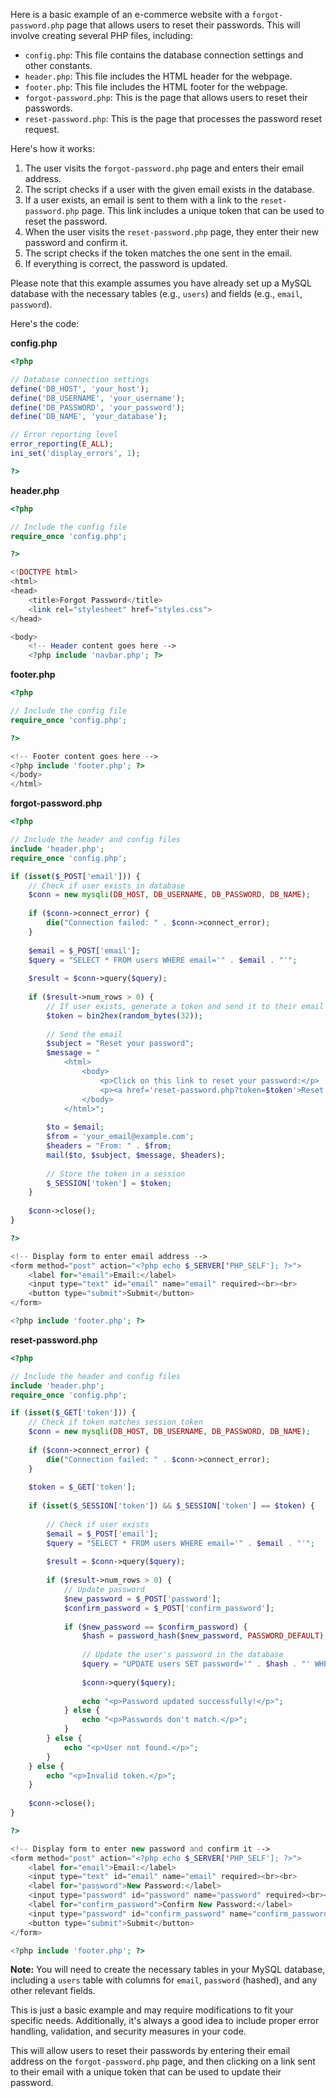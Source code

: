 Here is a basic example of an e-commerce website with a `forgot-password.php` page that allows users to reset their passwords. This will involve creating several PHP files, including:

*   `config.php`: This file contains the database connection settings and other constants.
*   `header.php`: This file includes the HTML header for the webpage.
*   `footer.php`: This file includes the HTML footer for the webpage.
*   `forgot-password.php`: This is the page that allows users to reset their passwords.
*   `reset-password.php`: This is the page that processes the password reset request.

Here's how it works:

1.  The user visits the `forgot-password.php` page and enters their email address.
2.  The script checks if a user with the given email exists in the database.
3.  If a user exists, an email is sent to them with a link to the `reset-password.php` page. This link includes a unique token that can be used to reset the password.
4.  When the user visits the `reset-password.php` page, they enter their new password and confirm it.
5.  The script checks if the token matches the one sent in the email.
6.  If everything is correct, the password is updated.

Please note that this example assumes you have already set up a MySQL database with the necessary tables (e.g., `users`) and fields (e.g., `email`, `password`).

Here's the code:

**config.php**

```php
<?php

// Database connection settings
define('DB_HOST', 'your_host');
define('DB_USERNAME', 'your_username');
define('DB_PASSWORD', 'your_password');
define('DB_NAME', 'your_database');

// Error reporting level
error_reporting(E_ALL);
ini_set('display_errors', 1);

?>
```

**header.php**

```php
<?php

// Include the config file
require_once 'config.php';

?>

<!DOCTYPE html>
<html>
<head>
    <title>Forgot Password</title>
    <link rel="stylesheet" href="styles.css">
</head>

<body>
    <!-- Header content goes here -->
    <?php include 'navbar.php'; ?>
```

**footer.php**

```php
<?php

// Include the config file
require_once 'config.php';

?>

<!-- Footer content goes here -->
<?php include 'footer.php'; ?>
</body>
</html>
```

**forgot-password.php**

```php
<?php

// Include the header and config files
include 'header.php';
require_once 'config.php';

if (isset($_POST['email'])) {
    // Check if user exists in database
    $conn = new mysqli(DB_HOST, DB_USERNAME, DB_PASSWORD, DB_NAME);
    
    if ($conn->connect_error) {
        die("Connection failed: " . $conn->connect_error);
    }
    
    $email = $_POST['email'];
    $query = "SELECT * FROM users WHERE email='" . $email . "'";
    
    $result = $conn->query($query);
    
    if ($result->num_rows > 0) {
        // If user exists, generate a token and send it to their email
        $token = bin2hex(random_bytes(32));
        
        // Send the email
        $subject = "Reset your password";
        $message = "
            <html>
                <body>
                    <p>Click on this link to reset your password:</p>
                    <p><a href='reset-password.php?token=$token'>Reset Password</a></p>
                </body>
            </html>";
        
        $to = $email;
        $from = 'your_email@example.com';
        $headers = "From: " . $from;
        mail($to, $subject, $message, $headers);
        
        // Store the token in a session
        $_SESSION['token'] = $token;
    }
    
    $conn->close();
}

?>

<!-- Display form to enter email address -->
<form method="post" action="<?php echo $_SERVER['PHP_SELF']; ?>">
    <label for="email">Email:</label>
    <input type="text" id="email" name="email" required><br><br>
    <button type="submit">Submit</button>
</form>

<?php include 'footer.php'; ?>
```

**reset-password.php**

```php
<?php

// Include the header and config files
include 'header.php';
require_once 'config.php';

if (isset($_GET['token'])) {
    // Check if token matches session token
    $conn = new mysqli(DB_HOST, DB_USERNAME, DB_PASSWORD, DB_NAME);
    
    if ($conn->connect_error) {
        die("Connection failed: " . $conn->connect_error);
    }
    
    $token = $_GET['token'];
    
    if (isset($_SESSION['token']) && $_SESSION['token'] == $token) {
        
        // Check if user exists
        $email = $_POST['email'];
        $query = "SELECT * FROM users WHERE email='" . $email . "'";
        
        $result = $conn->query($query);
        
        if ($result->num_rows > 0) {
            // Update password
            $new_password = $_POST['password'];
            $confirm_password = $_POST['confirm_password'];
            
            if ($new_password == $confirm_password) {
                $hash = password_hash($new_password, PASSWORD_DEFAULT);
                
                // Update the user's password in the database
                $query = "UPDATE users SET password='" . $hash . "' WHERE email='" . $email . "'";
                
                $conn->query($query);
                
                echo "<p>Password updated successfully!</p>";
            } else {
                echo "<p>Passwords don't match.</p>";
            }
        } else {
            echo "<p>User not found.</p>";
        }
    } else {
        echo "<p>Invalid token.</p>";
    }
    
    $conn->close();
}

?>

<!-- Display form to enter new password and confirm it -->
<form method="post" action="<?php echo $_SERVER['PHP_SELF']; ?>">
    <label for="email">Email:</label>
    <input type="text" id="email" name="email" required><br><br>
    <label for="password">New Password:</label>
    <input type="password" id="password" name="password" required><br><br>
    <label for="confirm_password">Confirm New Password:</label>
    <input type="password" id="confirm_password" name="confirm_password" required><br><br>
    <button type="submit">Submit</button>
</form>

<?php include 'footer.php'; ?>
```

**Note:** You will need to create the necessary tables in your MySQL database, including a `users` table with columns for `email`, `password` (hashed), and any other relevant fields. 

This is just a basic example and may require modifications to fit your specific needs. Additionally, it's always a good idea to include proper error handling, validation, and security measures in your code.

This will allow users to reset their passwords by entering their email address on the `forgot-password.php` page, and then clicking on a link sent to their email with a unique token that can be used to update their password.
